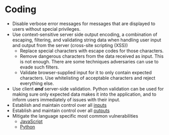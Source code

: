 # Coding

* Disable verbose error messages for messages that are displayed to users without special privileges.
* Use context-sensitive server side output encoding, a combination of escaping, filtering, and validating string data when handling user input and output from the server (cross-site scripting (XSS))
  * Replace special characters with escape codes for those characters. 
  * Remove dangerous characters from the data received as input. This is not enough. There are some techniques adversaries can use to evade such filters.
  * Validate browser-supplied input for it to only contain expected characters. Use whitelisting of acceptable characters and reject everything else.
* Use client ***and*** server-side validation. Python validation can be used for making sure only expected data makes it into the application, and to inform users immediately of issues with their input.  
* Establish and maintain control over all [inputs](Input.md)
* Establish and maintain control over all [outputs](Output.md)
* Mitigate the language specific most common vulnerabilities
  * [JavaScript](Javascript.md)
  * [Python](Python.md)